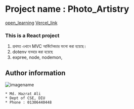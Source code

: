 # Project name : Photo_Artistry

[open_learning](https://open-learning-6d337.web.app/ "Photo_Artistry")
[Vercel_link](https://assignment10-server-sable.vercel.app/ "Photo_Artistry")

### This is a React project

1. প্রথমত এখানে MVC আর্কিটেকচার ফলো করা হয়েছে।
2. dotenv ব্যবহার করা হয়েছে
3. expree, node, nodemon,

## Author information

![imagename](https://lh3.googleusercontent.com/a/ALm5wu3-VZ44MFpEKX3SJdB0z5bOTVPy_pq8OMu4G0IO8C0=s96-c)

    * Md. Hazrat Ali
    * Dept of CSE, DIU
    * Phone : 01306440448

